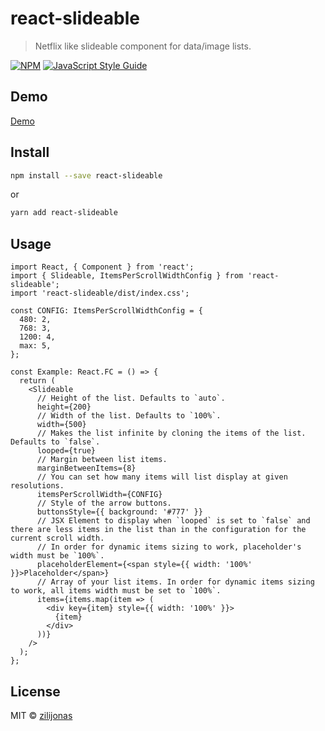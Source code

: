 # react-slideable

> Netflix like slideable component for data/image lists.

[![NPM](https://img.shields.io/npm/v/react-slideable.svg)](https://www.npmjs.com/package/react-slideable) [![JavaScript Style Guide](https://img.shields.io/badge/code_style-standard-brightgreen.svg)](https://standardjs.com)

## Demo

[Demo](https://zilijonas.github.io/react-slideable/)

## Install

```bash
npm install --save react-slideable
```

or

```bash
yarn add react-slideable
```

## Usage

```tsx
import React, { Component } from 'react';
import { Slideable, ItemsPerScrollWidthConfig } from 'react-slideable';
import 'react-slideable/dist/index.css';

const CONFIG: ItemsPerScrollWidthConfig = {
  480: 2,
  768: 3,
  1200: 4,
  max: 5,
};

const Example: React.FC = () => {
  return (
    <Slideable
      // Height of the list. Defaults to `auto`.
      height={200}
      // Width of the list. Defaults to `100%`.
      width={500}
      // Makes the list infinite by cloning the items of the list. Defaults to `false`.
      looped={true}
      // Margin between list items.
      marginBetweenItems={8}
      // You can set how many items will list display at given resolutions.
      itemsPerScrollWidth={CONFIG}
      // Style of the arrow buttons.
      buttonsStyle={{ background: '#777' }}
      // JSX Element to display when `looped` is set to `false` and there are less items in the list than in the configuration for the current scroll width.
      // In order for dynamic items sizing to work, placeholder's width must be `100%`.
      placeholderElement={<span style={{ width: '100%' }}>Placeholder</span>}
      // Array of your list items. In order for dynamic items sizing to work, all items width must be set to `100%`.
      items={items.map(item => (
        <div key={item} style={{ width: '100%' }}>
          {item}
        </div>
      ))}
    />
  );
};
```

## License

MIT © [zilijonas](https://github.com/zilijonas)
